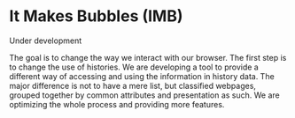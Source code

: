 # It Makes Bubbles (IMB)

Under development

The goal is to change the way we interact with our browser. The first step is to change the use of histories. We are developing a tool to provide a different way of accessing and using the information in history data. The major difference is not to have a mere list, but classified webpages, grouped together by common attributes and presentation as such. We are optimizing the whole process and providing more features.
